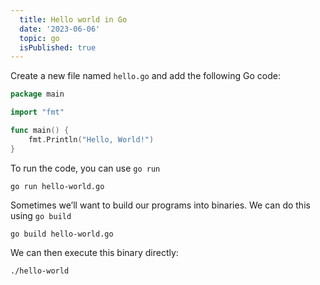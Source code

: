 ```yaml
---
  title: Hello world in Go
  date: '2023-06-06'
  topic: go
  isPublished: true
---
```

Create a new file named `hello.go` and add the following Go code:

```go showLineNumbers
package main

import "fmt"

func main() {
    fmt.Println("Hello, World!")
}
```

To run the code, you can use `go run`
```shell
go run hello-world.go
```

Sometimes we’ll want to build our programs into binaries. We can do this using `go build`
```shell
go build hello-world.go
```

We can then execute this binary directly:
```shell
./hello-world
```